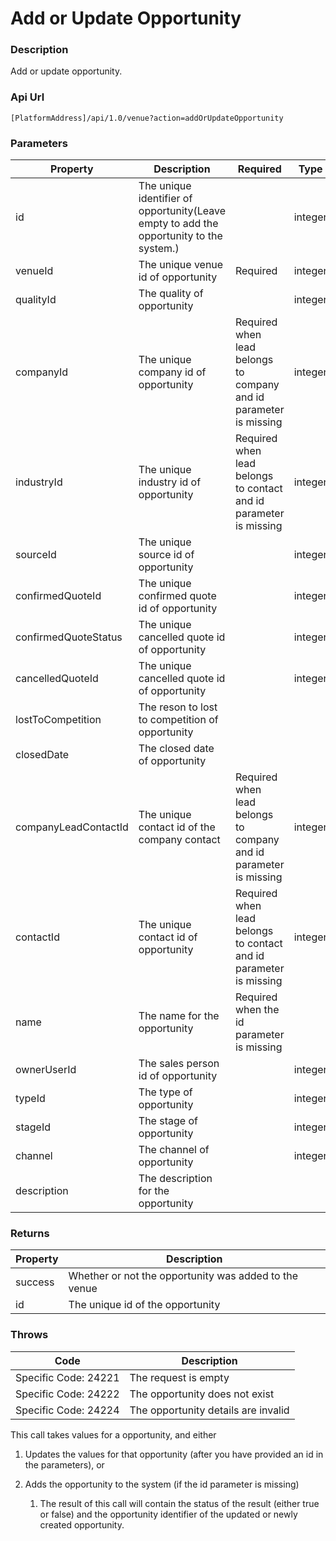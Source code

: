 # Add or Update Opportunity

### Description

Add or update opportunity.

### Api Url

`[PlatformAddress]/api/1.0/venue?action=addOrUpdateOpportunity`

### Parameters

| Property | Description | Required | Type |
| -------- | ----------- | -------- | ---- |
| id                   | The unique identifier of opportunity(Leave empty to add the opportunity to the system.) |                                                                          | integer |
| venueId              | The unique venue id of opportunity                                                      | Required                                                                 | integer |
| qualityId            | The quality of opportunity                                                              |                                                                          | integer |
| companyId            | The unique company id of opportunity                                                    | Required when lead belongs to company and id parameter is missing | integer |
| industryId           | The unique industry id of opportunity                                                   | Required when lead belongs to contact and id parameter is missing | integer |
| sourceId             | The unique source id of opportunity                                                     | 	                                                                       | integer |
| confirmedQuoteId     | The unique confirmed quote id of opportunity                                            |                                                                          | integer |
| confirmedQuoteStatus | The unique cancelled quote id of opportunity                                            |                                                                          | integer |
| cancelledQuoteId     | The unique cancelled quote id of opportunity                                            |                                                                          | integer |
| lostToCompetition    | The reson to lost to competition of opportunity                                         |                                                                                    |
| closedDate           | The closed date of opportunity                                                          |                                                                                    |
| companyLeadContactId | The unique contact id of the company contact                                            | Required when lead belongs to company and id parameter is missing | integer |
| contactId            | The unique contact id of opportunity                                                    | Required when lead belongs to contact and id parameter is missing | integer |
| name                 | The name for the opportunity                                                            | Required when the id parameter is missing                                          |
| ownerUserId          | The sales person id of opportunity                                                      |                                                                          | integer |
| typeId               | The type of opportunity                                                                 |                                                                        | integer |
| stageId              | The stage of opportunity                                                                |                                                                        | integer |
| channel              | The channel of opportunity                                                              |                                                                          | integer |
| description          | The description for the opportunity                                                     |                                                                                    |
### Returns

| Property | Description |
| ---------| ----------- |
| success | Whether or not the opportunity was added to the venue |
| id      | The unique id of the opportunity                      |

### Throws

| Code | Description |
| ---- | ----------- |
| Specific Code: 24221 | The request is empty                |
| Specific Code: 24222 | The opportunity does not exist      |
| Specific Code: 24224 | The opportunity details are invalid |

This call takes values for a opportunity, and either

1.  Updates the values for that opportunity (after you have provided an id in
    the parameters), or

2.  Adds the opportunity to the system (if the id parameter is missing)

    1.  The result of this call will contain the status of the result (either
        true or false) and the opportunity identifier of the updated or newly
        created opportunity.
